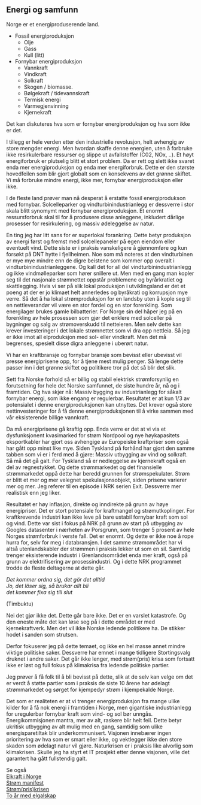 ## Energi og samfunn

Norge er et energiproduserende land. 
- Fossil energiproduksjon
  - Olje
  - Gass
  - Kull (litt)
- Fornybar energiproduksjon
  - Vannkraft
  - Vindkraft
  - Solkraft
  - Skogen / biomasse.
  - Bølgekraft / tidevannskraft
  - Termisk energi
  - Varmegjenvinning
  - Kjernekraft

Det kan diskuteres hva som er fornybar energiproduksjon og hva som ikke er det.

I tillegg er hele verden etter den industrielle revolusjon, helt avhengig av store mengder energi. Men hvordan skaffe
denne energien, uten å forbruke ikke resirkulerbare ressurser og slippe ut avfallstoffer (C02, NOx, ..).
Et høyt energiforbruk er plutselig blitt et stort problem. Da er rett og slett ikke svaret enda mer energiproduksjon
og enda mer energiforbruk. Dette er den største hovedfeilen som blir gjort globalt som en konsekvens av det grønne skiftet.
Vi må forbruke mindre energi, ikke mer, fornybar energiproduksjon eller ikke.

I de fleste land prøver man nå desperat å erstatte fossil energiprodukson med fornybar. Solcelleparker og 
vindturbinindustrianlegg er dessverre i stor skala blitt synomymt med fornybar energiproduksjon. Et enormt ressursforbruk
skal til for å produsere disse anleggene, inkludert dårlige prosesser for resirkulering,  og massiv ødeleggelse av natur.

En ting jeg har litt sans for er superlokal forankring. Dette betyr produksjon av energi først og fremst med 
solcellepaneler på egen eiendom eller eventuelt vind. Dette siste er i praksis vanskeligere å gjennomføre
og kun forsøkt på DNT hytte i fjellheimen. Noe som må noteres at den vindturbinen er mye mye mindre enn de digre
beistene som kommer opp overalt i vindturbinindustrianleggene. Og kall det for all del vindturbinindustrianlegg og
ikke vindmølleparker som hører snillere ut. Men med en gang man kopler seg til det nasjonale strømnettet oppstår
problemene og byrårkratiet og skattlegging. Hvis vi ser på slik lokal produksjon i utviklingsland er det et poeng at
der er jo klimaet helt annerledes og byråkrati og korrupsjon mye verre. Så det å ha lokal strømproduksjon for en landsby
uten å kople seg til en nettleverandør vil være en stor fordel og en stor forenkling. 
Som energilager brukes gamle bilbatterier. For Norge sin del håper jeg på
en forenkling av hele prosessen som gjør det enklere med solceller på bygninger og salg av strømoverskudd til netteieren.
Men selv dette kan krever investeringer i det lokale strømnettet som vi dra opp nettleia.
Så jeg er ikke imot all elproduksjon med sol- eller vindkraft. Men det må begrenses, spesielt disse digra anleggene
i uberørt natur.

Vi har en kraftbransje og fornybar bransje som bevisst eller ubevisst vil presse energiprisene opp, 
for å tjene mest mulig penger. Så lenge dette passer inn i det grønne skiftet og politikere tror på det så blir det slik.

Sett fra Norske forhold så er billig og stabil elektrisk strømforsynlig 
en forutsetning for hele det Norske samfunnet, de siste hundre år, nå og i framtiden. 
Og hva skjer nå: Massiv bygging av industrianlegg for såkalt fornybar energi, som ikke engang er regulerbar.
Resultatet er at kun 1/3 av potensialet i denne energiproduksjonen kan utnyttes. Det krever også store
nettinvesteringer for å få denne energiproduksjonen til å virke sammen med vår eksisterende billige vannkraft.

Da må energiprisene gå kraftig opp. Enda verre er det at vi via et dysfunksjonent kvasimarked for strøm Nordpool og nye
høykapasitets eksportkabler har gjort oss avhengige av Europeiske kraftpriser som også har gått opp minst like mye.
Siden Tyskland på forhånd har gjort  den samme tabben som vi er i ferd med å gjøre: 
Massiv utbygging av vind og solkraft. Så må det gå galt. 
For Tyskland  så er nedleggelse av kjernekraft også en del av regnestykket. 
Og dette strømmarkedet og det finansielle strømmarkedet  oppå dette har  beredd grunnen for strømspekulater. 
Strøm er blitt et mer og mer velegnet spekulasjonsobjekt, siden prisene varierer mer og mer.
Jeg referer til en episode i NRK serien Exit. Dessverre mer realistisk enn jeg liker.

Resultatet er høy inflasjon, direkte og inndirekte på grunn av høye energipriser. Det er stort potensiale for kraftmangel og
strømutkoplinger. For kraftkrevende industri kan ikke leve på bare ustabil fornybar kraft som sol og vind.
Dette var sist i fokus på NRK på grunn av start på utbygging av Googles datasenter i nærheten av Porsgrunn, 
som trenger 5 prosent  av hele Norges strømforbruk i verste fall. Det er enormt. Og dette er ikke noe å rope hurra for,
selv for meg i databransjen.  I det samme strømområdet har vi altså utenlandskabler der strømmen i praksis
lekker ut som en sil. Samtidig trenger eksisterende industri i Grenlandsområdet enda mer kraft, 
også på grunn av elektrifisering av prosessindustri. Og i dette NRK programmet trodde de fleste deltagerne at dette går.

*Det kommer ordna sig, det gör det alltid*  
*Jo, det löser sig, så brukar allt bli*   
*det kommer fixa sig till slut*   

(Timbuktu)  

Nei det gjør ikke det. Dette går bare ikke. Det er en varslet katastrofe.
Og den eneste måte det kan løse seg på i dette området er med kjernekraftverk.
Men det vil ikke Norske ledende politikere ha. De stikker hodet i sanden som strutsen.

Derfor fokuserer jeg på dette temaet,  og ikke en hel masse annet mindre viktige politiske saker. 
Dessverre har emnet i mange tidligere Stortingsvalg  druknet i andre saker. 
Det går ikke lenger, med strøm(pris) krisa som fortsatt ikke er løst og full fokus på klimakrisa
fra ledende politiske partier.

Jeg prøver å få  folk til å bli bevisst på dette, slik at de selv kan velge om det er verdt å støtte partier som i praksis de
siste 10 årene har ødelagt strømmarkedet og sørget for kjempedyr strøm i kjempekalde Norge.  

Det som er realiteten er at vi trenger energiproduksjon fra mange ulike kilder for å få nok energi i
framtiden i Norge, men gigantiske industrianlegg for uregulerbar fornybar kraft som vind- og sol bør unngås. 
Energikommisjonen mantra, mer av alt, raskere blir helt feil. Dette betyr ukritisk utbygging av alt mulig med en gang,
samtidig som ulike energisparetiltak blir underkommunisert. Visjonen innebærer ingen prioritering av
hva som er smart eller ikke, og vektlegger ikke den store skaden som ødelagt natur vil gjøre.
Naturkrisen er i praksis like alvorlig som klimakrisen. Skulle jeg ha styrt et IT prosjekt etter
denne visjonen, ville det garantert ha gått fullstendig galt.

Se også  
[Elkraft i Norge](../elpower_nb.md)  
[Strøm manifest](../manifest_nb.md)  
[Strøm(pris)krisen](../elprice.md)  
[To år med elgalskap](../elcrazy.md)  
